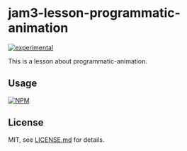 # jam3-lesson-programmatic-animation

[![experimental](http://badges.github.io/stability-badges/dist/experimental.svg)](http://github.com/badges/stability-badges)

This is a lesson about programmatic-animation.

## Usage

[![NPM](https://nodei.co/npm/jam3-lesson-programmatic-animation.png)](https://www.npmjs.com/package/jam3-lesson-programmatic-animation)

## License

MIT, see [LICENSE.md](http://github.com/Jam3/jam3-lesson-programmatic-animation/blob/master/LICENSE.md) for details.

